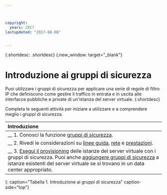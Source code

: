 ```yaml
---



copyright:
  years: 2017
lastupdated: "2017-08-08"


---
```


{:shortdesc: .shortdesc}
{:new_window: target="_blank"}

# Introduzione ai gruppi di sicurezza 

Puoi utilizzare i gruppi di sicurezza per applicare una serie di regole di filtro IP che definiscono come gestire il traffico in entrata e in uscita alle interfacce pubbliche e private di un'istanza del server virtuale.
{:shortdesc}

Completa le seguenti attività per iniziare a utilizzare e a comprendere meglio i gruppi di sicurezza.

| Introduzione       |
|:------------------|
| __ 1. Conosci la funzione [gruppi di sicurezza](sg_overview.html). |
| __ 2. Rivedi le considerazioni su [linee guida](sg_guidelines.html), [rete](sg_network_config.html) e [prestazioni](sg_perf_limits.html).|
| __ 3. [Esegui il provisioning](sg_provisioning.html) delle istanze del server virtuale con i gruppi di sicurezza. Puoi anche [aggiungere gruppi di sicurezza](sg_creating.html) a istanze esistenti del server virtuale se si trovano in un data center appropriato.  |
{: caption="Tabella 1. Introduzione ai gruppi di sicurezza" caption-side="top"} 

